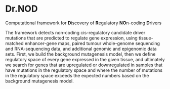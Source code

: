 # Dr.NOD
Computational framework for **D**iscovery of **R**egulatory **NO**n-coding **D**rivers

The framework detects non-coding cis-regulatory candidate driver mutations that are predicted to regulate gene expression, using tissue-matched enhancer-gene maps, paired tumour whole-genome sequencing and RNA-sequencing data, and additional genomic and epigenomic data sets. First, we build the background mutagenesis model, then we define regulatory space of every gene expressed in the given tissue, and ultimately we search for genes that are upregulated or downregulated in samples that have mutations in the regulatory space and where the number of mutations in the regulatory space exceeds the expected numbers based on the background mutagenesis model.
